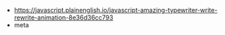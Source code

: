 
- https://javascript.plainenglish.io/javascript-amazing-typewriter-write-rewrite-animation-8e36d36cc793
- meta